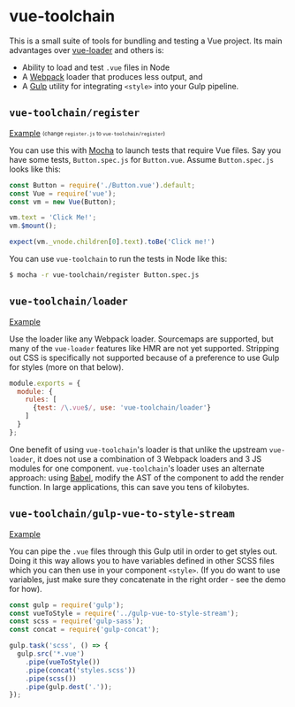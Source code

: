 # vue-toolchain

This is a small suite of tools for bundling and testing a Vue project. Its main advantages over [vue-loader](https://github.com/vuejs/vue-loader) and others is:

* Ability to load and test `.vue` files in Node
* A [Webpack](https://github.com/webpack/webpack) loader that produces less output, and
* A [Gulp](https://github.com/gulpjs/gulp) utility for integrating `<style>` into your Gulp pipeline.

## `vue-toolchain/register`

[Example](https://github.com/primitybio/vue-toolchain/blob/master/package.json#L9) <sub><sup>(change `register.js` to `vue-toolchain/register`)</sup></sub>

You can use this with [Mocha](https://github.com/mochajs/mocha) to launch tests that require Vue files. Say you have some tests, `Button.spec.js` for `Button.vue`. Assume `Button.spec.js` looks like this:

```javascript
const Button = require('./Button.vue').default;
const Vue = require('vue');
const vm = new Vue(Button);

vm.text = 'Click Me!';
vm.$mount();

expect(vm._vnode.children[0].text).toBe('Click me!')
```

You can use `vue-toolchain` to run the tests in Node like this:

```sh
$ mocha -r vue-toolchain/register Button.spec.js
```

## `vue-toolchain/loader`

[Example](https://github.com/primitybio/vue-toolchain/blob/master/demo/webpack.config.js)

Use the loader like any Webpack loader. Sourcemaps are supported, but many of the `vue-loader` features like HMR are not yet supported. Stripping out CSS is specifically not supported because of a preference to use Gulp for styles (more on that below).

```javascript
module.exports = {
  module: {
    rules: [
      {test: /\.vue$/, use: 'vue-toolchain/loader'}
    ]
  }
};
```

One benefit of using `vue-toolchain`'s loader is that unlike the upstream `vue-loader`, it does not use a combination of 3 Webpack loaders and 3 JS modules for one component. `vue-toolchain`'s loader uses an alternate approach: using [Babel](https://github.com/babel/babel), modify the AST of the component to add the render function. In large applications, this can save you tens of kilobytes.

## `vue-toolchain/gulp-vue-to-style-stream`

[Example](https://github.com/primitybio/vue-toolchain/blob/master/demo/gulpfile.js#L14)

You can pipe the `.vue` files through this Gulp util in order to get styles out. Doing it this way allows you to have variables defined in other SCSS files which you can then use in your component `<style>`. (If you do want to use variables, just make sure they concatenate in the right order - see the demo for how).

```javascript
const gulp = require('gulp');
const vueToStyle = require('../gulp-vue-to-style-stream');
const scss = require('gulp-sass');
const concat = require('gulp-concat');

gulp.task('scss', () => {
  gulp.src('*.vue')
    .pipe(vueToStyle())
    .pipe(concat('styles.scss'))
    .pipe(scss())
    .pipe(gulp.dest('.'));
});
```
